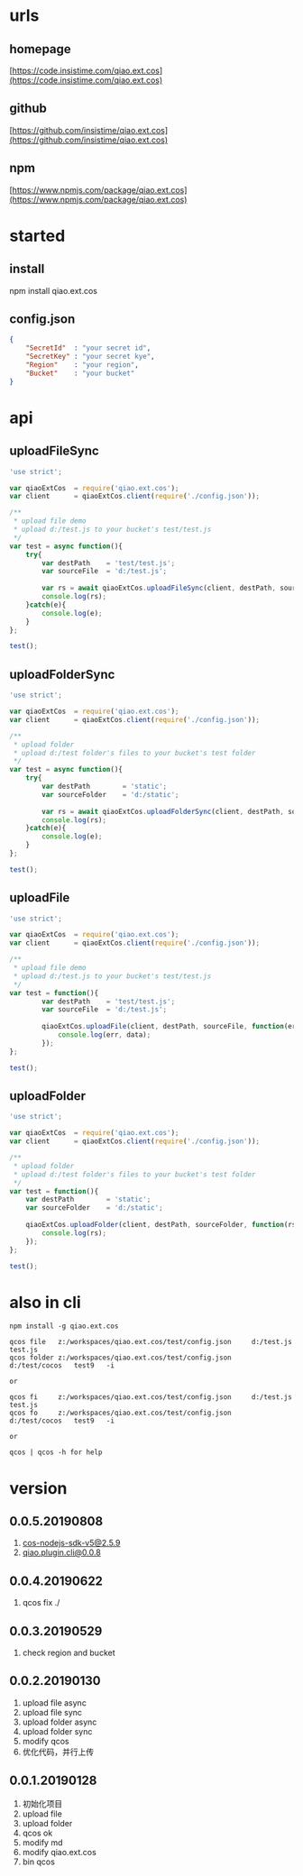 # urls
## homepage
[https://code.insistime.com/qiao.ext.cos](https://code.insistime.com/qiao.ext.cos)

## github
[https://github.com/insistime/qiao.ext.cos](https://github.com/insistime/qiao.ext.cos)

## npm
[https://www.npmjs.com/package/qiao.ext.cos](https://www.npmjs.com/package/qiao.ext.cos)

# started
## install
npm install qiao.ext.cos

## config.json
```json
{
	"SecretId"	: "your secret id",
	"SecretKey"	: "your secret kye",
	"Region"	: "your region",
	"Bucket"	: "your bucket"
}
```

# api
## uploadFileSync
```javascript
'use strict';

var qiaoExtCos 	= require('qiao.ext.cos');
var client		= qiaoExtCos.client(require('./config.json'));

/**
 * upload file demo
 * upload d:/test.js to your bucket's test/test.js
 */
var test = async function(){
	try{
		var destPath	= 'test/test.js';
		var sourceFile 	= 'd:/test.js';
		
		var rs = await qiaoExtCos.uploadFileSync(client, destPath, sourceFile);
		console.log(rs);
	}catch(e){
		console.log(e);
	}
};

test();
```

## uploadFolderSync
```javascript
'use strict';

var qiaoExtCos 	= require('qiao.ext.cos');
var client		= qiaoExtCos.client(require('./config.json'));

/**
 * upload folder
 * upload d:/test folder's files to your bucket's test folder
 */
var test = async function(){
	try{
		var destPath		= 'static';
		var sourceFolder	= 'd:/static';
		
		var rs = await qiaoExtCos.uploadFolderSync(client, destPath, sourceFolder);
		console.log(rs);
	}catch(e){
		console.log(e);
	}
};

test();
```

## uploadFile
```javascript
'use strict';

var qiaoExtCos 	= require('qiao.ext.cos');
var client		= qiaoExtCos.client(require('./config.json'));

/**
 * upload file demo
 * upload d:/test.js to your bucket's test/test.js
 */
var test = function(){
		var destPath	= 'test/test.js';
		var sourceFile 	= 'd:/test.js';
		
		qiaoExtCos.uploadFile(client, destPath, sourceFile, function(err, data){
			console.log(err, data);
		});
};

test();
```

## uploadFolder
```javascript
'use strict';

var qiaoExtCos 	= require('qiao.ext.cos');
var client		= qiaoExtCos.client(require('./config.json'));

/**
 * upload folder
 * upload d:/test folder's files to your bucket's test folder
 */
var test = function(){
	var destPath		= 'static';
	var sourceFolder	= 'd:/static';
	
	qiaoExtCos.uploadFolder(client, destPath, sourceFolder, function(rs){
		console.log(rs);
	});
};

test();
```

# also in cli
```shell
npm install -g qiao.ext.cos

qcos file 	z:/workspaces/qiao.ext.cos/test/config.json 	d:/test.js	test.js	
qcos folder	z:/workspaces/qiao.ext.cos/test/config.json 	d:/test/cocos	test9 	-i

or

qcos fi 	z:/workspaces/qiao.ext.cos/test/config.json 	d:/test.js 	test.js	
qcos fo		z:/workspaces/qiao.ext.cos/test/config.json 	d:/test/cocos 	test9 	-i

or

qcos | qcos -h for help
```

# version
## 0.0.5.20190808
1. cos-nodejs-sdk-v5@2.5.9
2. qiao.plugin.cli@0.0.8

## 0.0.4.20190622
1. qcos fix ./

## 0.0.3.20190529
1. check region and bucket

## 0.0.2.20190130
1. upload file async
2. upload file sync
3. upload folder async
4. upload folder sync
5. modify qcos
6. 优化代码，并行上传

## 0.0.1.20190128
1. 初始化项目
2. upload file
3. upload folder 
4. qcos ok
5. modify md
6. modify qiao.ext.cos
7. bin qcos
